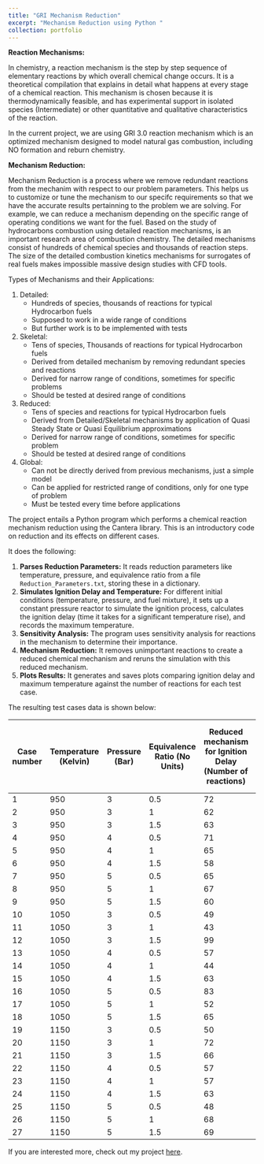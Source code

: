 ```yaml
---
title: "GRI Mechanism Reduction"
excerpt: "Mechanism Reduction using Python "
collection: portfolio
---
```


**Reaction Mechanisms:** 

In chemistry, a reaction mechanism is the step by step sequence of elementary reactions by which overall chemical change occurs. It is a theoretical compilation that explains in detail what happens at every stage of a chemical reaction. This mechanism is chosen because it is thermodynamically feasible, and has experimental support in isolated species (Intermediate) or other quantitative and qualitative characteristics of the reaction.
 
In the current project, we are using GRI 3.0 reaction mechanism which is an optimized mechanism designed to model natural gas combustion, including NO formation and reburn chemistry.
 
**Mechanism Reduction:**

Mechanism Reduction is a process where we remove redundant reactions from the mechanim with respect to our problem parameters. This helps us to customize or tune the mechanism to our specifc requirements so that we have the accurate results pertainning to the problem we are solving. For example, we can reduce a mechanism depending on the specific range of operating conditions we want for the fuel.
Based on the study of hydrocarbons combustion using detailed reaction mechanisms, is an important research area of combustion chemistry. The detailed mechanisms consist of hundreds of chemical species and thousands of reaction steps.
The size of the detailed combustion kinetics mechanisms for surrogates of real fuels makes impossible massive design studies with CFD tools.
 
Types of Mechanisms and their Applications: 

1. Detailed:
	- Hundreds of species, thousands of reactions for typical Hydrocarbon fuels
	- Supposed to work in a wide range of conditions
	- But further work is to be implemented with tests
2. Skeletal:
	- Tens of species, Thousands of reactions for typical Hydrocarbon fuels
	- Derived from detailed mechanism by removing redundant species and reactions
	- Derived for narrow range of conditions, sometimes for specific problems
	- Should be tested at desired range of conditions
3. Reduced:
	- Tens of species and reactions for typical Hydrocarbon fuels
	- Derived from Detailed/Skeletal mechanisms by application of Quasi Steady State or Quasi Equilibrium approximations
	- Derived for narrow range of conditions, sometimes for specific problem
	- Should be tested at desired range of conditions
4. Global:
	- Can not be directly derived from previous mechanisms, just a simple model
	- Can be applied for restricted range of conditions, only for one type of problem
	- Must be tested every time before applications

The project entails a Python program which performs a chemical reaction mechanism reduction using the Cantera library. 
This is an introductory code on reduction and its effects on different cases. 

It does the following:

1. **Parses Reduction Parameters:** It reads reduction parameters like temperature, pressure, and equivalence ratio from a file `Reduction_Parameters.txt`, storing these in a dictionary.
2. **Simulates Ignition Delay and Temperature:** For different initial conditions (temperature, pressure, and fuel mixture), it sets up a constant pressure reactor to simulate the ignition process,         calculates the ignition delay (time it takes for a significant temperature rise), and records the maximum temperature.
3. **Sensitivity Analysis:** The program uses sensitivity analysis for reactions in the mechanism to determine their importance.
4. **Mechanism Reduction:** It removes unimportant reactions to create a reduced chemical mechanism and reruns the simulation with this reduced mechanism.
5. **Plots Results:** It generates and saves plots comparing ignition delay and maximum temperature against the number of reactions for each test case.

The resulting test cases data is shown below:

| Case number | Temperature (Kelvin) | Pressure (Bar) | Equivalence Ratio (No Units) | Reduced mechanism for Ignition Delay (Number of reactions) | Reduced mechanism for Maximum Temperature (Number of reactions) |
|-------------|----------------------|----------------|-----------------------------|-------------------------------------------------------------|------------------------------------------------------------------|
| 1           | 950                  | 3              | 0.5                         | 72                                                          | 163                                                              |
| 2           | 950                  | 3              | 1                           | 62                                                          | 164                                                              |
| 3           | 950                  | 3              | 1.5                         | 63                                                          | 245                                                              |
| 4           | 950                  | 4              | 0.5                         | 71                                                          | 155                                                              |
| 5           | 950                  | 4              | 1                           | 65                                                          | 199                                                              |
| 6           | 950                  | 4              | 1.5                         | 58                                                          | 230                                                              |
| 7           | 950                  | 5              | 0.5                         | 65                                                          | 157                                                              |
| 8           | 950                  | 5              | 1                           | 67                                                          | 208                                                              |
| 9           | 950                  | 5              | 1.5                         | 60                                                          | 244                                                              |
| 10          | 1050                 | 3              | 0.5                         | 49                                                          | 180                                                              |
| 11          | 1050                 | 3              | 1                           | 43                                                          | 167                                                              |
| 12          | 1050                 | 3              | 1.5                         | 99                                                          | 218                                                              |
| 13          | 1050                 | 4              | 0.5                         | 57                                                          | 208                                                              |
| 14          | 1050                 | 4              | 1                           | 44                                                          | 164                                                              |
| 15          | 1050                 | 4              | 1.5                         | 63                                                          | 240                                                              |
| 16          | 1050                 | 5              | 0.5                         | 83                                                          | 147                                                              |
| 17          | 1050                 | 5              | 1                           | 52                                                          | 158                                                              |
| 18          | 1050                 | 5              | 1.5                         | 65                                                          | 231                                                              |
| 19          | 1150                 | 3              | 0.5                         | 50                                                          | 149                                                              |
| 20          | 1150                 | 3              | 1                           | 72                                                          | 257                                                              |
| 21          | 1150                 | 3              | 1.5                         | 66                                                          | 262                                                              |
| 22          | 1150                 | 4              | 0.5                         | 57                                                          | 192                                                              |
| 23          | 1150                 | 4              | 1                           | 57                                                          | 212                                                              |
| 24          | 1150                 | 4              | 1.5                         | 63                                                          | 261                                                              |
| 25          | 1150                 | 5              | 0.5                         | 48                                                          | 173                                                              |
| 26          | 1150                 | 5              | 1                           | 68                                                          | 226                                                              |
| 27          | 1150                 | 5              | 1.5                         | 69                                                          | 252                                                              |

If you are interested more, check out my project [here](https://github.com/UjjwalKanthN/GRI-Mechanism-Reduction).